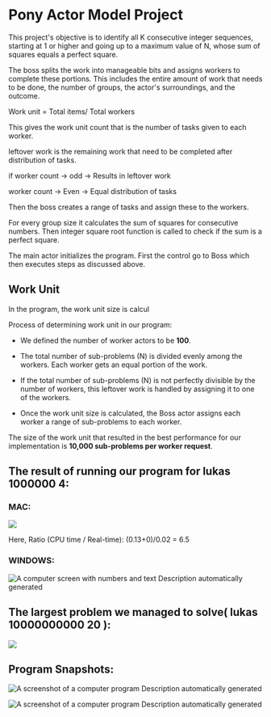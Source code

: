 # Pony Actor Model Project

This project's objective is to identify all K consecutive integer sequences, starting at 1 or higher and going up to a maximum value of N, whose sum of squares equals a perfect square.

The boss splits the work into manageable bits and assigns workers to complete these portions.
This includes the entire amount of work that needs to be done, the number of groups, the actor's surroundings, and the outcome.

Work unit = Total items/ Total workers

This gives the work unit count that is the number of tasks given to each worker.

leftover work is the remaining work that need to be completed after distribution of tasks.

if worker count -> odd -> Results in leftover work

worker count -> Even -> Equal distribution of tasks

Then the boss creates a range of tasks and assign these to the workers.

For every group size it calculates the sum of squares for consecutive numbers. Then integer square root function is called to check if the sum is a perfect square.

The main actor initializes the program. First the control go to Boss which then executes steps as discussed above.

## Work Unit

In the program, the work unit size is calcul

Process of determining work unit in our program:

- We defined the number of worker actors to be **100**.

- The total number of sub-problems (N) is divided evenly among the workers. Each worker gets an equal portion of the work.

- If the total number of sub-problems (N) is not perfectly divisible by the number of workers, this leftover work is handled by assigning it to one of the workers.

- Once the work unit size is calculated, the Boss actor assigns each worker a range of sub-problems to each worker.

The size of the work unit that resulted in the best performance for our implementation is **10,000 sub-problems per worker request**.

## The result of running our program for lukas 1000000 4:

### MAC:

![](media/image1.png)

Here, Ratio (CPU time / Real-time): (0.13+0)/0.02 = 6.5

### WINDOWS:

![A computer screen with numbers and text Description automatically generated](media/image2.png)

## The largest problem we managed to solve( lukas 10000000000 20 ):

![](media/image3.png)

## Program Snapshots:

![A screenshot of a computer program Description automatically generated](media/image4.png)

![A screenshot of a computer program Description automatically generated](media/image5.png)
